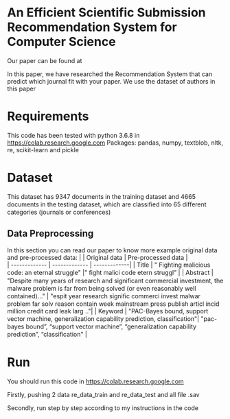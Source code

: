 # An Efficient Scientific Submission Recommendation System for Computer Science

Our paper can be found  at 

In this paper, we have researched the Recommendation System that can predict which journal fit with your paper. We use the dataset of authors in this paper 


#  Requirements

This code has been tested with python 3.6.8 in https://colab.research.google.com
Packages:  pandas, numpy,  textblob, nltk, re, scikit-learn and pickle 

#  Dataset

This dataset has 9347 documents in the training dataset and 4665 documents in the testing dataset, which are classiﬁed into 65 diﬀerent categories (journals or conferences)

## Data Preprocessing

In this section you can read our paper to know  more
example original data and pre-processed data:
|               |  Original data     | Pre-processed data              |          
| ------------- | ------------- | -------------|
| Title         | " Fighting malicious code: an eternal struggle"  |" ﬁght malici code etern struggl"        |
| Abstract      | "Despite many years of research and signiﬁcant commercial investment, the malware problem is far from being solved (or even reasonably well contained)..."  | "espit year research signiﬁc commerci invest malwar problem far solv reason contain week mainstream press publish articl incid million credit card leak larg .."|
| Keyword       |  "PAC-Bayes bound, support vector machine, generalization capability prediction, classiﬁcation"|  "pac-bayes bound”, “support vector machine”, “generalization capability prediction”, “classiﬁcation"            | 

# Run
You should run this code in https://colab.research.google.com

Firstly, pushing 2 data re_data_train and re_data_test
and all file .sav

Secondly,  run step by step according to my instructions in the code


